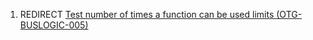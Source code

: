 1.  REDIRECT [Test number of times a function can be used limits
    (OTG-BUSLOGIC-005)](Test_number_of_times_a_function_can_be_used_limits_\(OTG-BUSLOGIC-005\) "wikilink")